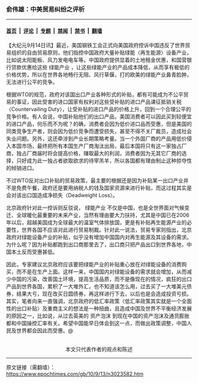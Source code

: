 ### 俞伟雄：中美贸易纠纷之评析

---

#### [首页](../../../..?n3023582) &nbsp;|&nbsp; [评论](../../../../../epoch-comment?n3023582) &nbsp;|&nbsp; [专题](../../../../../epoch-special?n3023582) &nbsp;|&nbsp; [禁闻](../../../../../epoch-news?n3023582) &nbsp;|&nbsp; [禁书](../../../../../books?n3023582) &nbsp;|&nbsp; [翻墙](https://github.com/gfw-breaker/nogfw/blob/master/README.md?n3023582)


<div class="post_content" id="artbody" itemprop="articleBody">
 <!-- article content begin -->
 <p>
  【大纪元9月14日讯】最近，美国钢铁工会正式向美国政府控诉中国违反了世界贸易组织的自由贸易原则，他们指控中国政府大量补贴绿能〈再生能源〉设备产业，比如说太阳能板、风力发电电车等。中国政府提供显着的土地租金优惠，和国营银行贷款优惠给这些
  <ok href="https://www.epochtimes.com/gb/tag/%E7%BB%BF%E8%83%BD%E4%BA%A7%E4%B8%9A.html">
   绿能产业
  </ok>
  ，让这些绿能产业的产品成本降低，从而享有极低的价格优势，所以在世界各地畅行无阻、风行草偃，打的欧美的绿能产业鼻青脸肿，无法进行公平的竞争。
 </p>
 <p>
  根据WTO的规范，政府对该国出口产业各种形式的补贴，都有可能成为不公平贸易的事证，因此受害的进口国家有权利对这些受补贴的进口产品课征抵销关税〈Countervailing Duty〉，让受补贴的进口产品的价格上升，回到一个合理公平的竞争价格。有人会说，中国补贴他们的出口产品，美国消费者可以因此买到较便宜的进口产品，何乐而不为呢？的确，消费者会因为低价进口品而受惠，但是美国的同类竞争生产者，则会因为低价竞争而遭受损失，甚至不得不关厂裁员，造成社会失业问题。另外，这还牵涉到产业长期策略考量。当一个外国厂商的产品用低价侵入本国市场，最终把所有本国生产厂商淘汰出局，最后本国将只有这一家独占厂商，独占厂商届时将会提高价格，赚取最大的利润，消费者因为无其它厂商的选择，只好成为此一独占者欲取欲求的待宰羔羊，所以各国都有理由制止这种掠夺性的倾销进口。
 </p>
 <p>
  不过WTO反对出口补贴的贸易政策，最主要的根据还是因为补贴某一出口产业并不是免费午餐，政府还是要用纳税人的钱及国家资源来进行补贴，而这过程其实是会对该出口国造成净损失〈Deadweight Loss〉。
 </p>
 <p>
  北京政府针对此一控诉则反驳说，
  <ok href="https://www.epochtimes.com/gb/tag/%E7%BB%BF%E8%83%BD%E4%BA%A7%E4%B8%9A.html">
   绿能产业
  </ok>
  不仅是中国，也是全世界面对气候变迁、全球暖化最重要的未来产业，当然有理由要大力扶持，尤其是中国已在2006年以后，超越美国成为全球最大的温室气体排放国，更是有补贴再生能源产业的必要性，世界各国不应该对此进行贸易制裁。针对此一说法，贸易专家则指出，北京政府对绿能设备产业的补贴，似乎没有增加中国国内对再生能源及其设备的需求。为什么呢？因为补贴都跑到出口商那里去了，出口商只把产品出口到世界各地，中国本土反而受惠甚低。
 </p>
 <p>
  因此，专家建议北京政府应该要把绿能产业的补贴重心放在对绿能设备的消费购买，而不是在生产上面。这样一来，中国国内对绿能设备的需求就会增加，从而减少中国的污染，改善国土环境，提高生活品质，而不是像现在的情况，疯狂的出口产品到世界各国，累积了一大堆外汇，也不知道该怎么用，过去买了一大堆美元债券，结果大亏，现在改买日圆债券，再这样进行下去，以后也是会造成投资亏损。其实，笔者向来一直强调，北京政府的低汇率政策〈低汇率政策其实就是一个全面性的出口补贴〉及重商主义的想法是一种扭曲，且造成中国及世界不平衡经济发展的原因之一，比如说，从过去英美的
  <ok href="https://www.epochtimes.com/gb/tag/%E8%B5%84%E4%BA%A7%E6%B3%A1%E6%B2%AB.html">
   资产泡沫
  </ok>
  到现在中国的资产泡沫及通货膨胀都和中国操控汇率有关。希望中国能早日体会到这一点，而做出政策调整，中国人民及世界都会因此而受惠。@
  <br/>
  <font color="#ffffff">
   (http://www.dajiyuan.com)
  </font>
  <br/>
  <center>
   <font class="GY13">
    本文只代表作者的观点和陈述
   </font>
  </center>
 </p>
 <!-- article content end -->
 <div id="below_article_ad">
 </div>
</div>


---

原文链接（需翻墙）：https://www.epochtimes.com/gb/10/9/13/n3023582.htm